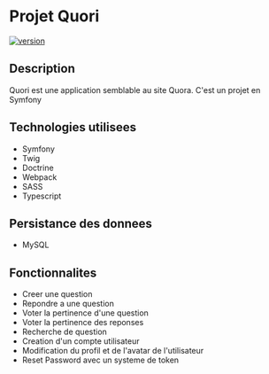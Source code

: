 # Projet Quori

[![version](https://img.shields.io/badge/version-1.0.0-yellow.svg)](https://semver.org)


## Description
Quori est une application semblable au site Quora.
C'est un projet en Symfony

## Technologies utilisees
* Symfony
* Twig
* Doctrine
* Webpack
* SASS
* Typescript

## Persistance des donnees
- MySQL

## Fonctionnalites
- Creer une question
- Repondre a une question
- Voter la pertinence d'une question
- Voter la pertinence des reponses
- Recherche de question
- Creation d'un compte utilisateur
- Modification du profil et de l'avatar de l'utilisateur
- Reset Password avec un systeme de token